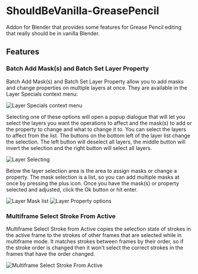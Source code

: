 # ShouldBeVanilla-GreasePencil
Addon for Blender that provides some features for Grease Pencil editing that really should be in vanilla Blender.

## Features
### Batch Add Mask(s) and Batch Set Layer Property
Batch Add Mask(s) and Batch Set Layer Property allow you to add masks and change properties on multiple layers at once. They are available in the Layer Specials context menu:

![Layer Specials context menu](https://i.imgur.com/IExyLwZ.png)

Selecting one of these options will open a popup dialogue that will let you select the layers you want the operations to affect and the mask(s) to add or the property to change and what to change it to. You can select the layers to affect from the list. The buttons on the bottom left of the layer list change the selection. The left button will deselect all layers, the middle button will invert the selection and the right button will select all layers.

![Layer Selecting](https://i.imgur.com/qat3UVF.gif)

Below the layer selection area is the area to assign masks or change a property. The mask selection is a list, so you can add multiple masks at once by pressing the plus icon. Once you have the mask(s) or property selected and adjusted, click the Ok button or hit enter.

![Layer Mask list](https://i.imgur.com/pQdktj8.png)
![Layer Property options](https://i.imgur.com/th1ov0E.png)

### Multiframe Select Stroke From Active
Multiframe Select Stroke from Active copies the selection state of strokes in the active frame to the strokes of other frames that are selected while in multiframe mode. It matches strokes between frames by their order, so if the stroke order is changed then it won't select the correct strokes in the frames that have the order changed.

![Multiframe Select Stroke From Active](https://i.imgur.com/Gi2or1e.gif)
